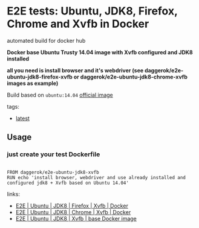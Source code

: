 # E2E tests: Ubuntu, JDK8, Firefox, Chrome and Xvfb in Docker
automated build for docker hub

**Docker base Ubuntu Trusty 14.04 image with Xvfb configured and JDK8 installed**

__all you need is install browser and it's webdriver (see daggerok/e2e-ubuntu-jdk8-firefox-xvfb or daggerok/e2e-ubuntu-jdk8-chrome-xvfb images as example)__

Build based on `ubuntu:14.04` [official image](https://hub.docker.com/_/ubuntu/)

tags:

- [latest](https://github.com/daggerok/e2e-ubuntu-jdk8-xvfb/blob/master/Dockerfile)

## Usage

### just create your test Dockerfile

```docker

FROM daggerok/e2e-ubuntu-jdk8-xvfb
RUN echo 'install browser, webdriver and use already installed and configured jdk8 + Xvfb based on Ubuntu 14.04'
```

links:

- [E2E | Ubuntu | JDK8 | Firefox | Xvfb | Docker](https://github.com/daggerok/e2e-ubuntu-jdk8-firefox-xvfb)
- [E2E | Ubuntu | JDK8 | Chrome | Xvfb | Docker](https://github.com/daggerok/e2e-ubuntu-jdk8-chrome-xvfb)
- [E2E | Ubuntu | JDK8 | Xvfb | base Docker image](https://github.com/daggerok/e2e-ubuntu-jdk8-xvfb)
